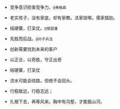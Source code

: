 - 竞争意识损害竞争力。`@弗格森`

- 老实孩子，没有家底，却有家教。法家锁喉，儒家插肋。

- 结硬寨，打呆仗。`@曾国藩`

- 先胜而后战。`@孙子兵法`

- 创新需要找到未来的客户

- 以正合，以奇胜，守正出奇

- 结硬寨，打呆仗

- 流水可能会绕路，但绝不会回头。

- 行稳致远，行稳志远；

- 扎根下去，再等风来。胸中有沟壑，才能振山河。
